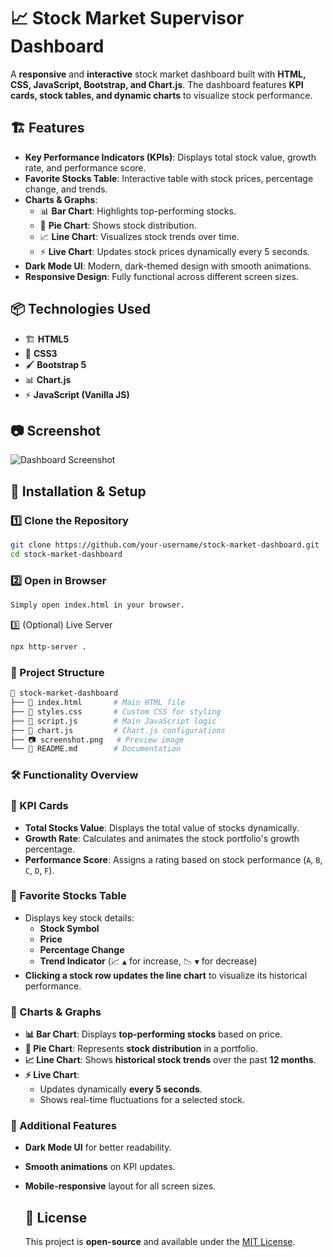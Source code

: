 # 📈 Stock Market Supervisor Dashboard

A **responsive** and **interactive** stock market dashboard built with **HTML, CSS, JavaScript, Bootstrap, and Chart.js**. The dashboard features **KPI cards, stock tables, and dynamic charts** to visualize stock performance.

## 🏗 Features

- **Key Performance Indicators (KPIs)**: Displays total stock value, growth rate, and performance score.
- **Favorite Stocks Table**: Interactive table with stock prices, percentage change, and trends.
- **Charts & Graphs**:
  - 📊 **Bar Chart**: Highlights top-performing stocks.
  - 🥧 **Pie Chart**: Shows stock distribution.
  - 📈 **Line Chart**: Visualizes stock trends over time.
  - ⚡ **Live Chart**: Updates stock prices dynamically every 5 seconds.
- **Dark Mode UI**: Modern, dark-themed design with smooth animations.
- **Responsive Design**: Fully functional across different screen sizes.

## 📦 Technologies Used

- 🏗 **HTML5**
- 🎨 **CSS3**
- 🖌 **Bootstrap 5**
- 📊 **Chart.js**
- ⚡ **JavaScript (Vanilla JS)**

## 📷 Screenshot

![Dashboard Screenshot](screenshot.png)

## 🚀 Installation & Setup

### 1️⃣ Clone the Repository

```sh
git clone https://github.com/your-username/stock-market-dashboard.git
cd stock-market-dashboard
```

### 2️⃣ Open in Browser
```sh
Simply open index.html in your browser.
```
3️⃣ (Optional) Live Server
```sh
npx http-server .
```

### 📂 Project Structure
```graphql
📂 stock-market-dashboard
├── 📄 index.html       # Main HTML file
├── 🎨 styles.css       # Custom CSS for styling
├── 📜 script.js        # Main JavaScript logic
├── 📜 chart.js         # Chart.js configurations
├── 📷 screenshot.png   # Preview image
└── 📜 README.md        # Documentation
```
### 🛠 Functionality Overview
### 🔹 KPI Cards

- **Total Stocks Value**: Displays the total value of stocks dynamically.
- **Growth Rate**: Calculates and animates the stock portfolio's growth percentage.
- **Performance Score**: Assigns a rating based on stock performance (`A`, `B`, `C`, `D`, `F`).

### 🔹 Favorite Stocks Table

- Displays key stock details:  
  - **Stock Symbol**
  - **Price**
  - **Percentage Change**
  - **Trend Indicator** (📈 `▲` for increase, 📉 `▼` for decrease)
- **Clicking a stock row updates the line chart** to visualize its historical performance.

### 🔹 Charts & Graphs

- **📊 Bar Chart**: Displays **top-performing stocks** based on price.
- **🥧 Pie Chart**: Represents **stock distribution** in a portfolio.
- **📈 Line Chart**: Shows **historical stock trends** over the past **12 months**.
- **⚡ Live Chart**:
  - Updates dynamically **every 5 seconds**.
  - Shows real-time fluctuations for a selected stock.

### 🔹 Additional Features

- **Dark Mode UI** for better readability.
- **Smooth animations** on KPI updates.
- **Mobile-responsive** layout for all screen sizes.

  ## 📜 License
  This project is **open-source** and available under the [MIT License](LICENSE).

